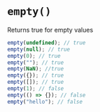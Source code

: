# `empty()`

Returns true for empty values

```js
empty(undefined); // true
empty(null); // true
empty(0); // true
empty(""); // true
empty(NaN); //true
empty({}); // true
empty([]); // true
empty(1); // false
empty(() => {}); // false
empty("hello"); // false
```
